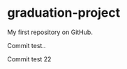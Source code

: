 graduation-project
==================

My first repository on GitHub.

Commit test..

Commit test 22 
